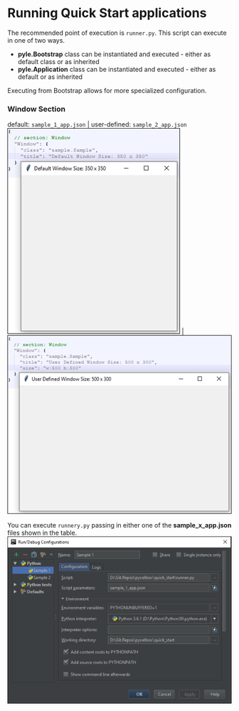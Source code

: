 # Running Quick Start applications

The recommended point of execution is `runner.py`. This script can execute in one of two ways.

* **pyle.Bootstrap** class can be instantiated and executed - either as default class or as inherited  
* **pyle.Application** class can be instantiated and executed - either as default or as inherited

Executing from Bootstrap allows for more specialized configuration.

### Window Section

 default: `sample_1_app.json` | user-defined: `sample_2_app.json`
 ![default window size][def_win] | ![user defined size][usr_win]
 

You can execute `runnery.py` passing in either one of the **sample_x_app.json** files shown in the table.
![runner settings in PyCharm][runner]


[def_win]: https://github.com/razorware/pyxelbox/blob/master/images/350_x_350_default_window.PNG "Default Window Size"
[usr_win]: https://github.com/razorware/pyxelbox/blob/master/images/500_x_300_window.PNG "User Defined Window Size"
[runner]: https://github.com/razorware/pyxelbox/blob/master/images/quick_start_sample_configs.PNG "PyCharm runner configuration"